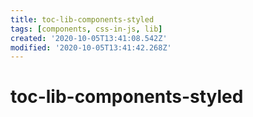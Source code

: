 ```yaml
---
title: toc-lib-components-styled
tags: [components, css-in-js, lib]
created: '2020-10-05T13:41:08.542Z'
modified: '2020-10-05T13:41:42.268Z'
---
```


# toc-lib-components-styled
